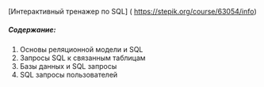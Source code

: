 [Интерактивный тренажер по SQL] ( https://stepik.org/course/63054/info)
##### Содержание:
1. Основы реляционной модели и SQL
2. Запросы SQL к связанным таблицам
3. Базы данных и SQL запросы
4. SQL запросы пользователей
